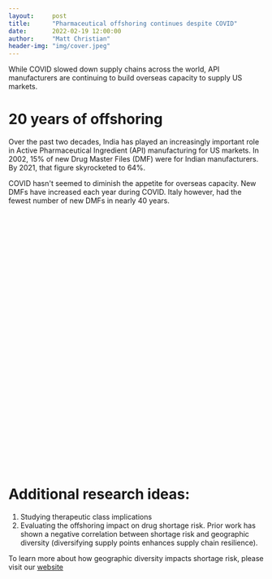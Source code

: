 ```yaml
---
layout:     post
title:      "Pharmaceutical offshoring continues despite COVID"
date:       2022-02-19 12:00:00
author:     "Matt Christian"
header-img: "img/cover.jpeg"
---
```

While COVID slowed down supply chains across the world, API manufacturers are continuing to build overseas capacity to supply US markets.

<!--more-->

# 20 years of offshoring

Over the past two decades, India has played an increasingly important role in Active Pharmaceutical Ingredient (API) manufacturing for US markets.
In 2002, 15% of new Drug Master Files (DMF) were for Indian manufacturers. By 2021, that figure skyrocketed to 64%. 

COVID hasn't seemed to diminish the appetite for overseas capacity. New DMFs have increased each year during COVID. Italy however, had the fewest number of new DMFs in nearly 40 years.

<script
  type="text/javascript"
  src="https://www.gstatic.com/charts/loader.js"
></script>
<script type="text/javascript">
  google.charts.load("current", { packages: ["corechart"] });
  google.charts.setOnLoadCallback(drawSeriesChart);

  function drawSeriesChart() {

      var data = google.visualization.arrayToDataTable([
        ['Region', 'India', 'China', 'Europe', 'US',
         'Other', { role: 'annotation' } ],
        ['2000', 34, 13, 75, 26, 22, 'DMFs submitted in 2000'],
        ['2010', 259, 73, 78, 28, 49, 'DMFs submitted in 2010'],
        ['2021', 307, 118, 35, 17, 17, 'DMFs submitted in 2021']
      ]);

      var options = {
        title: "Evolution of new pharmaceutical manufacturing lines over time",
        legend: { position: 'bottom', maxLines: 3 },
        vAxis: {
          minValue: 0,
          ticks: [0, .25, .5, .75, 1],
          title: 'Portion of new DMFs by region', 
          titleTextStyle: {italic: false}
        },
        series: [
          {color:'#138808'},
          {color:'#EE1C25'},
          {color:'#001489'},
          {color:'#BF0A30'},
          {color:'#D3D3D3', visibleInLegend: false},
        ],
        bar: { groupWidth: '50%' },
        isStacked: 'percent',
      };

    var chart = new google.visualization.ColumnChart(
      document.getElementById("series_chart_div")
    );
    chart.draw(data, options);
  }
</script>
<div id="series_chart_div" style="width: 900px; height: 500px"></div>

# Additional research ideas:

1. Studying therapeutic class implications
2. Evaluating the offshoring impact on drug shortage risk. Prior work has shown a negative correlation between shortage risk and geographic diversity (diversifying supply points enhances supply chain resilience).

To learn more about how geographic diversity impacts shortage risk, please visit our [website](https://www.usp.org/supply-chain/medicine-supply-map)

